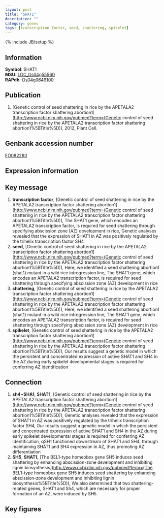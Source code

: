 ```yaml
---
layout: post
title: "SHAT1"
description: ""
category: genes
tags: [transcription factor, seed, shattering, spikelet]
---
```

{% include JB/setup %}

## Information
__Symbol__: SHAT1  
__MSU__: [LOC_Os04g55560](http://rice.plantbiology.msu.edu/cgi-bin/ORF_infopage.cgi?orf=LOC_Os04g55560)  
__RAPdb__: [Os04g0649100](http://rapdb.dna.affrc.go.jp/viewer/gbrowse_details/irgsp1?name=Os04g0649100)  

## Publication
1. [Genetic control of seed shattering in rice by the APETALA2 transcription factor shattering abortion1](http://www.ncbi.nlm.nih.gov/pubmed?term=(Genetic control of seed shattering in rice by the APETALA2 transcription factor shattering abortion1%5BTitle%5D)), 2012, Plant Cell.

## Genbank accession number
[FO082280](http://www.ncbi.nlm.nih.gov/nuccore/FO082280)

## Expression information

## Key message
1. __transcription factor__, [Genetic control of seed shattering in rice by the APETALA2 transcription factor shattering abortion1](http://www.ncbi.nlm.nih.gov/pubmed?term=(Genetic control of seed shattering in rice by the APETALA2 transcription factor shattering abortion1%5BTitle%5D)),  The SHAT1 gene, which encodes an APETALA2 transcription factor, is required for seed shattering through specifying abscission zone (AZ) development in rice, Genetic analyses revealed that the expression of SHAT1 in AZ was positively regulated by the trihelix transcription factor SH4
2. __seed__, [Genetic control of seed shattering in rice by the APETALA2 transcription factor shattering abortion1](http://www.ncbi.nlm.nih.gov/pubmed?term=(Genetic control of seed shattering in rice by the APETALA2 transcription factor shattering abortion1%5BTitle%5D)),  Here, we identified a seed shattering abortion1 (shat1) mutant in a wild rice introgression line, The SHAT1 gene, which encodes an APETALA2 transcription factor, is required for seed shattering through specifying abscission zone (AZ) development in rice
3. __shattering__, [Genetic control of seed shattering in rice by the APETALA2 transcription factor shattering abortion1](http://www.ncbi.nlm.nih.gov/pubmed?term=(Genetic control of seed shattering in rice by the APETALA2 transcription factor shattering abortion1%5BTitle%5D)),  Here, we identified a seed shattering abortion1 (shat1) mutant in a wild rice introgression line, The SHAT1 gene, which encodes an APETALA2 transcription factor, is required for seed shattering through specifying abscission zone (AZ) development in rice
4. __spikelet__, [Genetic control of seed shattering in rice by the APETALA2 transcription factor shattering abortion1](http://www.ncbi.nlm.nih.gov/pubmed?term=(Genetic control of seed shattering in rice by the APETALA2 transcription factor shattering abortion1%5BTitle%5D)),  Our results suggest a genetic model in which the persistent and concentrated expression of active SHAT1 and SH4 in the AZ during early spikelet developmental stages is required for conferring AZ identification

## Connection
1. __sh4~SHA1__, __SHAT1__, [Genetic control of seed shattering in rice by the APETALA2 transcription factor shattering abortion1](http://www.ncbi.nlm.nih.gov/pubmed?term=(Genetic control of seed shattering in rice by the APETALA2 transcription factor shattering abortion1%5BTitle%5D)),  Genetic analyses revealed that the expression of SHAT1 in AZ was positively regulated by the trihelix transcription factor SH4, Our results suggest a genetic model in which the persistent and concentrated expression of active SHAT1 and SH4 in the AZ during early spikelet developmental stages is required for conferring AZ identification, qSH1 functioned downstream of SHAT1 and SH4, through maintaining SHAT1 and SH4 expression in AZ, thus promoting AZ differentiation
2. __SH5__, __SHAT1__, [The BEL1-type homeobox gene SH5 induces seed shattering by enhancing abscission-zone development and inhibiting lignin biosynthesis](http://www.ncbi.nlm.nih.gov/pubmed?term=(The BEL1-type homeobox gene SH5 induces seed shattering by enhancing abscission-zone development and inhibiting lignin biosynthesis%5BTitle%5D)), We also determined that two shattering-related genes, SHAT1 and Sh4, which are necessary for proper formation of an AZ, were induced by SH5.

## Key figures


